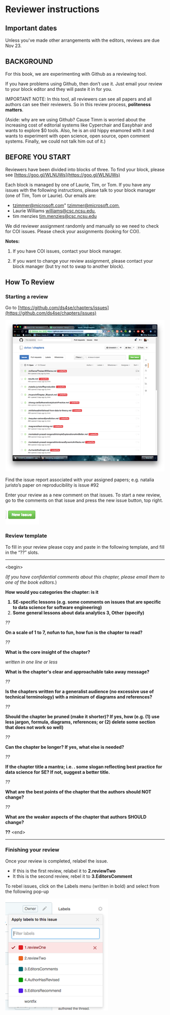 
# Reviewer instructions

## Important dates

Unless you've made other arrangements with the editors, reviews are due Nov 23.

## BACKGROUND


For this book, we are experimenting with Github as a reviewing tool.

If you have problems using Github, then don’t use it.
Just email your review to your block editor and they will paste it in for you. 

IMPORTANT NOTE: In this tool, all reviewers can see all papers and all authors can see their reviewers. So in this review process, **politeness matters**. 

(Aside: why are we using Github? Cause Timm is worried about the increasing cost of editorial systems like Cyperchair and Easybhair and wants to explore $0 tools. Also, he is an old hippy  enamored with it and wants to experiment with open science, open source, open comment systems. Finally,  we could not talk him out of it.)

## BEFORE YOU START


Reviewers  have been divided into blocks of three.  To find your block,
please see [https://goo.gl/WLNUWs](https://goo.gl/WLNUWs)

Each block is managed by one of Laurie, Tim, or Tom. If you have any issues with the following instructions, please talk to your block manager (one of Tim, Tom or Laurie). Our emails are:

- tzimmer@microsoft.com" <tzimmer@microsoft.com>, 
- Laurie Williams <williams@csc.ncsu.edu>,
- tim menzies <tim.menzies@csc.ncsu.edu>

We did reviewer assignment randomly and manually so we need to check for COI issues. Please check your assignments (looking for COI). 

**Notes:**

1. If you have COI issues, contact your block manager.

2.  If you want to change your review assignment, please contact your block manager (but try not to swap to another block).

## How To Review

### Starting a review
Go to [https://github.com/ds4se/chapters/issues](https://github.com/ds4se/chapters/issues)

![](issues.png)

Find the issue report associated with your assigned
papers; e.g.  natalia juristo’s paper on
reproducibility is issue #92
 

Enter your review as a new comment on that
issues. To start a new review, go to the comments on
that issue and press the new issue button, top
right.

![](newIssue.png)


### Review template

To fill in your review please copy and paste in the following template, and fill in the “??” slots.


____
&lt;begin>

_(If you have confidential comments about this chapter, please email them to one of the book editors._)

<b>How would you categories the chapter: is it
1. SE-specific lessons (e.g. some  comments on issues that are specific to data science for software engineering)
2. Some general lessons about data analytics
3, Other (specify)  </b>

_??_

**On a scale of 1 to 7, nofun to fun, how fun is the chapter to read?**

_??_

**What is the core insight of the chapter?**

_written in one line or less_

**What is the chapter's  clear and approachable take away message?**

_??_

**Is the chapters   written for a generalist audience (no excessive use of technical terminology) with a minimum of diagrams and references?**

_??_

**Should the chapter be pruned (make it shorter)? If yes, how (e.g. (1) use less jargon, formula, diagrams, references; or (2) delete some section that does not work so well)**

_??_

**Can the chapter be longer? If yes, what else is needed?**

_??_

**If the chapter title a mantra; i.e. . some slogan reflecting best practice for data science for SE? If not, suggest a better title.**

_??_

**What are the best points of the chapter that the authors should  NOT  change?**

_??_

**What are the weaker aspects of the chapter that authors  SHOULD  change?**

__??__
&lt;end>

______

### Finishing your review

Once your review is completed, relabel the issue. 

+ If this is the first review, relabel it to **2.reviewTwo**
+ It this is the second review, rebel it to **3.EditorsComment**

To rebel issues, click on the Labels menu (written in bold) and select from the following pop-up

![](newLabel.png)
